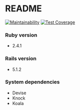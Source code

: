 # README

[![Maintainability](https://api.codeclimate.com/v1/badges/60f14568ec5cd0c860a2/maintainability)](https://codeclimate.com/github/FuiOrganization/ruby_backend/maintainability)
[![Test Coverage](https://api.codeclimate.com/v1/badges/60f14568ec5cd0c860a2/test_coverage)](https://codeclimate.com/github/FuiOrganization/ruby_backend/test_coverage)


### Ruby version
* 2.4.1

### Rails version
* 5.1.2

### System dependencies
* Devise
* Knock
* Koala
